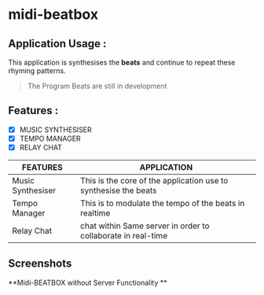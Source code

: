 # midi-beatbox

## Application Usage :
This application is synthesises the **beats** and continue to repeat these rhyming patterns.
> The Program Beats are still in development

## Features :

- [x] MUSIC SYNTHESISER
- [x] TEMPO MANAGER
- [x] RELAY CHAT

|FEATURES|APPLICATION|
|--|--|
|Music Synthesiser|This is the core of the application use to synthesise the beats|
|Tempo Manager|This is to modulate the tempo of the beats in realtime |
|Relay Chat | chat within Same server in order to collaborate in real-time|

## Screenshots

**Midi-BEATBOX without Server Functionality **
